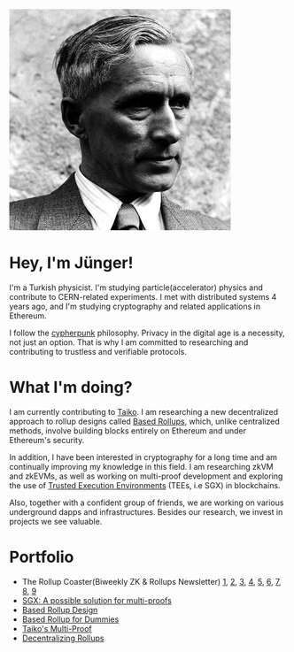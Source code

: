<img src="junger.jpeg" alt="junger">

# Hey, I'm Jünger!

I'm a Turkish physicist. I'm studying particle(accelerator) physics and contribute to CERN-related experiments. I met with distributed systems 4 years ago, and I'm studying cryptography and related applications in Ethereum. 

I follow the [cypherpunk](https://nakamotoinstitute.org/static/docs/cypherpunk-manifesto.txt) philosophy. Privacy in the digital age is a necessity, not just an option. That is why I am committed to researching and contributing to trustless and verifiable protocols.

# What I'm doing?

I am currently contributing to [Taiko](https://x.com/taikoxyz). I am researching a new decentralized approach to rollup designs called [Based Rollups](https://ethresear.ch/t/based-rollups-superpowers-from-l1-sequencing/15016), which, unlike centralized methods, involve building blocks entirely on Ethereum and under Ethereum's security.

In addition, I have been interested in cryptography for a long time and am continually improving my knowledge in this field. I am researching zkVM and zkEVMs, as well as working on multi-proof development and exploring the use of [Trusted Execution Environments](https://learn.microsoft.com/en-us/azure/confidential-computing/trusted-execution-environment) (TEEs, i.e SGX) in blockchains.

Also, together with a confident group of friends, we are working on various underground dapps and infrastructures. Besides our research, we invest in projects we see valuable.

# Portfolio

- The Rollup Coaster(Biweekly ZK & Rollups Newsletter) [1](https://taiko.mirror.xyz/64ZjsI5mGqYrMXDdhbOa67FncRPXOQaU1R6lRrHeTmQ), [2](https://taiko.mirror.xyz/08LAuRcaphK2i7ETM1OfcuyNB0uAlmBG0Lmx7bJzhiI), [3](https://taiko.mirror.xyz/08LAuRcaphK2i7ETM1OfcuyNB0uAlmBG0Lmx7bJzhiI), [4](https://taiko.mirror.xyz/Hfy8gzmfMGTb-vMKw3bJVxRtJXawHQpTyQm6oNxJgvs), [5](https://taiko.mirror.xyz/dRaG3_stMWPd8sZq5ea00kX3_2iTHUz40I7Mp4m9SDk), [6](https://taiko.mirror.xyz/HlD-XuFs5PHR58HRcSx5P20DUb0W5x7MHCI4i6R235g), [7](https://taiko.mirror.xyz/3AJpyqvng8bi7KiyCUJleaZmEl474dv1Yn8vQQMYGAk), [8](https://taiko.mirror.xyz/OMZW_960EmCe0LAkuUIcwahPBO5UWOFdS2WrgB0ohws), [9](https://taiko.mirror.xyz/8EmI02z7ZGwPAY_IsT4qVKm5-4y3tVRFxLXS_88I0zY)
- [SGX: A possible solution for multi-proofs](https://x.com/Junger0x/status/1738991852122992694)
- [Based Rollup Design](https://x.com/Junger0x/status/1732065787936923764/)
- [Based Rollup for Dummies](https://x.com/Junger0x/status/1755953071417434343/)
- [Taiko's Multi-Proof](https://x.com/Junger0x/status/1745772573424513220)
- [Decentralizing Rollups](https://0xjunger.substack.com/p/decentralizing-rollups)

